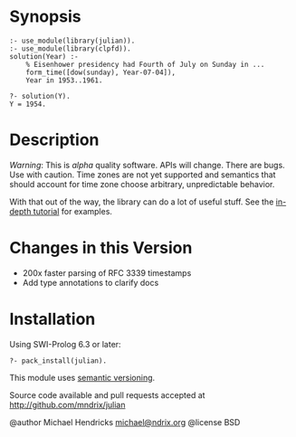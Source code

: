 # Synopsis

    :- use_module(library(julian)).
    :- use_module(library(clpfd)).
    solution(Year) :-
        % Eisenhower presidency had Fourth of July on Sunday in ...
        form_time([dow(sunday), Year-07-04]),
        Year in 1953..1961.

    ?- solution(Y).
    Y = 1954.

# Description

*Warning*:  This is _alpha_ quality software.  APIs will change.  There are bugs.  Use with caution.  Time zones are not yet supported and semantics that should account for time zone choose arbitrary, unpredictable behavior.

With that out of the way, the library can do a lot of useful stuff.  See the [in-depth tutorial](http://mndrix.github.io/julian/) for examples.

# Changes in this Version

  * 200x faster parsing of RFC 3339 timestamps
  * Add type annotations to clarify docs

# Installation

Using SWI-Prolog 6.3 or later:

    ?- pack_install(julian).

This module uses [semantic versioning](http://semver.org/).

Source code available and pull requests accepted at
http://github.com/mndrix/julian

@author Michael Hendricks <michael@ndrix.org>
@license BSD

